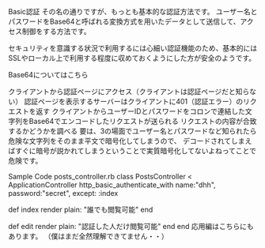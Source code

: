 Basic認証
その名の通りですが、もっとも基本的な認証方法です。
ユーザー名とパスワードをBase64と呼ばれる変換方式を用いたデータとして送信して、アクセス制御をする方法です。

セキュリティを意識する状況で利用するには心細い認証機能のため、基本的にはSSLやローカル上で利用する程度に収めておくようにした方が安全のようです。

Base64についてはこちら

クライアントから認証ページにアクセス（クライアントは認証ページだと知らない）
認証ページを表示するサーバーはクライアントに401（認証エラー）のリクエストを返す
クライアントからユーザーIDとパスワードをコロンで連結した文字列をBase64でエンコードしたリクエストが送られる
リクエストの内容が合致するかどうかを調べる
要は、3の場面でユーザー名とパスワードなど知られたら危険な文字列をそのまま平文で暗号化してしまうので、
デコードされてしまえばすぐに暗号が説かれてしまうということで実質暗号化してないよねってことで危険です。

Sample Code
posts_controller.rb
class PostsController < ApplicationController
 http_basic_authenticate_with name:"dhh", password:"secret", except: :index

 def index
  render plain: "誰でも閲覧可能"
 end

 def edit
  render plain: "認証した人だけ閲覧可能"
 end
end
応用編はこちらにもあります。
（僕はまだ全然理解できてません・・）
